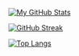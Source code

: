 [![My GitHub Stats](https://github-readme-stats.vercel.app/api/?username=Jason2866&count_private=true&theme=tokyonight&show_icons=true)]()

[![GitHub Streak](http://github-readme-streak-stats.herokuapp.com?user=Jason2866&theme=dark&locale=de&date_format=j%20M%5B%20Y%5D)](https://git.io/streak-stats)

[![Top Langs](https://github-readme-stats.vercel.app/api/top-langs/?username=Jason2866&layout=compact&theme=vision-friendly-dark)](https://github.com/anuraghazra/github-readme-stats)
